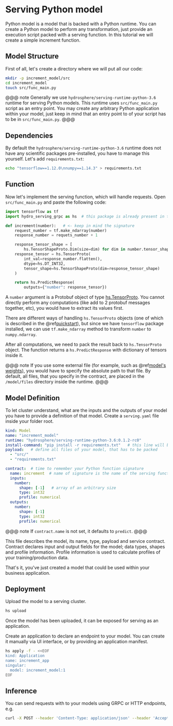 # Serving Python model

Python model is a model that is backed with a Python runtime. You can 
create a Python model to perform any transformation, just provide an 
execution script packed with a serving function. In this tutorial we 
will create a simple increment function. 


## Model Structure

First of all, let's create a directory where we will put all our code:

```sh
mkdir -p increment_model/src
cd increment_model
touch src/func_main.py
``` 

@@@ note
Generally we use `hydrosphere/serving-runtime-python-3.6` runtime for 
serving Python models. This runtime uses `src/func_main.py` script as 
an entry point. You may create any arbitrary Python application within 
your model, just keep in mind that an entry point to of your script has 
to be in `src/func_main.py`.
@@@

## Dependencies

By default the `hydrosphere/serving-runtime-python-3.6` runtime does 
not have any scientific packages pre-installed, you have to manage this 
yourself. Let's add `requirements.txt`: 

```sh 
echo "tensorflow==1.12.0\nnumpy==1.14.3" > requirements.txt
```

## Function

Now let's implement the serving function, which will handle requests. 
Open `src/func_main.py` and paste the following code: 

```python
import tensorflow as tf
import hydro_serving_grpc as hs  # this package is already present in the runtime

def increment(number):   # <- keep in mind the signature
    request_number = tf.make_ndarray(number)
    response_number = requets_number + 1

    response_tensor_shape = [
        hs.TensorShapeProto.Dim(size=dim) for dim in number.tensor_shape.dim]
    response_tensor = hs.TensorProto(
        int_val=response_number.flatten(), 
        dtype=hs.DT_INT32,
        tensor_shape=hs.TensorShapeProto(dim=response_tensor_shape)
    )

    return hs.PredictResponse(
        outputs={"number": response_tensor})
```

A `number` argument is a Protobuf object of type [hs.TensorProto](https://github.com/Hydrospheredata/hydro-serving-protos/blob/master/src/hydro_serving_grpc/tf/tensor.proto).
You cannot directly perform any computations (like add to 2 protobuf 
messages together, etc), you would have to extract its values first. 

There are different ways of handling `hs.TensorProto` objects (one of 
which is described in the @ref[quickstart](quickstart.md#model-preparation)), 
but since we have `tensorflow` package installed, we can use `tf.make_ndarray` 
method to transform `number` to `numpy.ndarray`.

After all computations, we need to pack the result back to `hs.TensorProto` 
object. The function returns a `hs.PredictResponse` with dictionary of tensors 
inside it.

@@@ note
If you use some external file (for example, such as 
@ref[model's weights](quickstart.md#model-preparation)), you would have to 
specify the absolute path to that file. By default, all files, that you specify 
in the contract, are placed in the `/model/files` directory inside the runtime. 
@@@

## Model Definition

To let cluster understand, what are the inputs and the outputs of your model 
you have to provide a definition of that model. Create a `serving.yaml` file 
inside your folder root.

```yaml
kind: Model
name: "increment_model"
runtime: "hydrosphere/serving-runtime-python-3.6:0.1.2-rc0"
install-command: "pip install -r requirements.txt"   # this line will be executed during model build
payload:   # define all files of your model, that has to be packed
  - "src/"
  - "requirements.txt"

contract:  # time to remember your Python function signature
  name: increment  # name of signature is the name of the serving function
  inputs:
    number:
      shape: [-1]   # array of an arbitrary size
      type: int32
      profile: numerical
  outputs:
    number:
      shape: [-1]
      type: int32
      profile: numerical
```

@@@ note
If `contract.name` is not set, it defaults to `predict`.
@@@

This file describes the model, its name, type, payload and service contract. 
Contract declares input and output fields for the model; data types, shapes 
and profile information. Profile information is used to calculate profiles 
of your training/production data.

That's it, you've just created a model that could be used within your 
business application. 

## Deployment

Upload the model to a serving cluster.

```sh
hs upload
```

Once the model has been uploaded, it can be exposed for serving as an 
application. 

Create an application to declare an endpoint to your model. You can create 
it manually via UI interface, or by providing an application manifest. 

```sh
hs apply -f - <<EOF
kind: Application
name: increment_app
singular:
  model: increment_model:1
EOF
```

## Inference 

You can send requests with to your models using GRPC or HTTP endpoints, e.g.

```sh 
curl -X POST --header 'Content-Type: application/json' --header 'Accept: application/json' -d '{ "number": [1] }' 'https://<host>/gateway/applications/increment_app'
```
